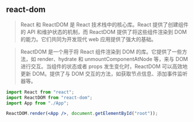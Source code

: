 ## react-dom

> React 和 ReactDOM 是 React 技术栈中的核心库。React 提供了创建组件的 API 和维护状态的机制，而 ReactDOM 提供了将这些组件渲染到 DOM 的能力。它们共同为开发现代 web 应用提供了强大的基础。

> ReactDOM 是一个用于将 React 组件渲染到 DOM 的库。它提供了一些方法，如 render、hydrate 和 unmountComponentAtNode 等，来与 DOM 进行交互。当组件的状态或者 props 发生变化时，ReactDOM 可以高效地更新 DOM。提供了与 DOM 交互的方法，如获取节点信息、添加事件监听器等。

```jsx
import React from "react";
import ReactDOM from "react-dom";
import App from "./App";

ReactDOM.render(<App />, document.getElementById("root"));
```
